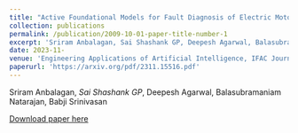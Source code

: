 ```yaml
---
title: "Active Foundational Models for Fault Diagnosis of Electric Motors"
collection: publications
permalink: /publication/2009-10-01-paper-title-number-1
excerpt: 'Sriram Anbalagan, Sai Shashank GP, Deepesh Agarwal, Balasubramaniam Natarajan, Babji Srinivasan'
date: 2023-11-
venue: 'Engineering Applications of Artificial Intelligence, IFAC Journal'
paperurl: 'https://arxiv.org/pdf/2311.15516.pdf'
---
```

Sriram Anbalagan, _Sai Shashank GP_, Deepesh Agarwal, Balasubramaniam Natarajan, Babji Srinivasan

[Download paper here](https://arxiv.org/pdf/2311.15516.pdf)
